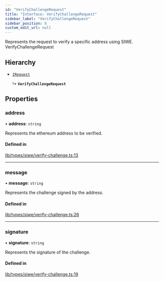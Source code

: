 ```yaml
---
id: "VerifyChallengeRequest"
title: "Interface: VerifyChallengeRequest"
sidebar_label: "VerifyChallengeRequest"
sidebar_position: 0
custom_edit_url: null
---
```


Represents the request to verify a specific address using SIWE.
 VerifyChallengeRequest

## Hierarchy

- [`IRequest`](IRequest.md)

  ↳ **`VerifyChallengeRequest`**

## Properties

### address

• **address**: `string`

Represents the ethereum address to be verified.

#### Defined in

[lib/types/siwe/verify-challenge.ts:13](https://github.com/JustaName-id/JustaName-sdk/blob/11f6578/packages/@justaname.id/sdk/src/lib/types/siwe/verify-challenge.ts#L13)

___

### message

• **message**: `string`

Represents the challenge signed by the address.

#### Defined in

[lib/types/siwe/verify-challenge.ts:26](https://github.com/JustaName-id/JustaName-sdk/blob/11f6578/packages/@justaname.id/sdk/src/lib/types/siwe/verify-challenge.ts#L26)

___

### signature

• **signature**: `string`

Represents the signature of the challenge.

#### Defined in

[lib/types/siwe/verify-challenge.ts:19](https://github.com/JustaName-id/JustaName-sdk/blob/11f6578/packages/@justaname.id/sdk/src/lib/types/siwe/verify-challenge.ts#L19)
